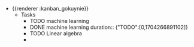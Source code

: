 - {{renderer :kanban_gokuynie}}
	- Tasks
		- TODO machine learning
		- DONE machine learning
		  duration:: {"TODO":[0,1704266891102]}
		- TODO  Linear algebra
		-